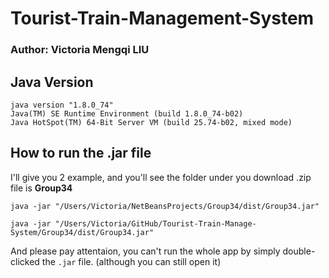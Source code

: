 # Tourist-Train-Management-System

### Author: Victoria Mengqi LIU

## Java Version

	java version "1.8.0_74"
	Java(TM) SE Runtime Environment (build 1.8.0_74-b02)
	Java HotSpot(TM) 64-Bit Server VM (build 25.74-b02, mixed mode)
	
## How to run the .jar file

I'll give you 2 example, and you'll see the folder under you download .zip file is **Group34**

	java -jar "/Users/Victoria/NetBeansProjects/Group34/dist/Group34.jar"
	
	java -jar "/Users/Victoria/GitHub/Tourist-Train-Manage-System/Group34/dist/Group34.jar"

And please pay attentaion, you can't run the whole app by simply double-clicked the `.jar` file. (although you can still open it)

